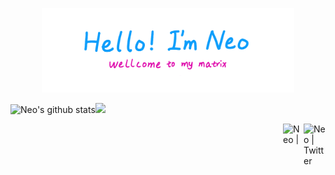 <p align="center"><img width="80%" src="./assets/welcome-header.png" /></p>

<img aligin="" height="137px" src="https://github-readme-stats.vercel.app/api?username=NeoHvZ&hide_title=true&hide_border=true&show_icons=true&bg_color=9BFC8E,99F797,98EFA7,96E5BD,93DCCD,91D3E0,8FC9F2,8EC5FC&theme=graywhite&include_all_commits=true&count_private=true" alt="Neo's github stats" /><img aligin="" height="137px" src="https://github-readme-stats.vercel.app/api/top-langs/?username=NeoHvZ&layout=compact&theme=graywhite&bg_color=8EC5FC,A1C4FC,AAC4FB,B3C4FC,BEC4FC,C6C4FC,CDC4FC,E0C3FC&hide_border=true" />

<a href="https://twitter.com/hv_z00">
  <img align="right" alt="Neo | Twitter" width="35px" src="https://raw.githubusercontent.com/anuraghazra/anuraghazra/master/assets/twitter.svg" />
</a>
<a href="https://leetcode-cn.com/u/neohv/">
  <img align="right" alt="Neo | LeetCode" width="33px" height="33px" src="https://static.leetcode-cn.com/cn-mono-assets/production/assets/favicon-32x32.cca5dc2d.png" />
</a>
